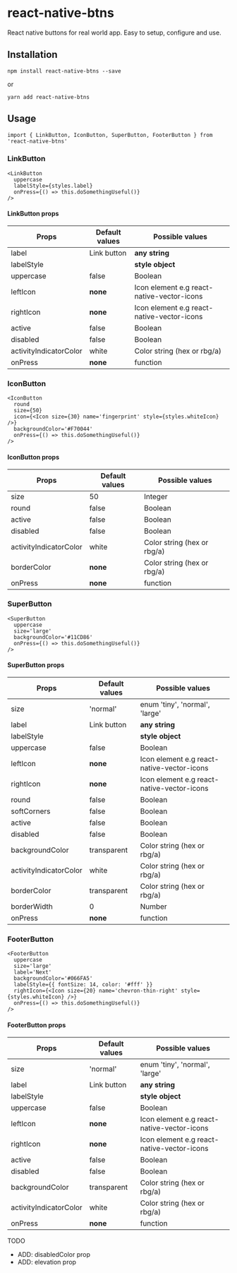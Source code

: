 # react-native-btns

React native buttons for real world app. Easy to setup, configure and use.

## Installation

  ```
  npm install react-native-btns --save
  ```
  or
  ```
  yarn add react-native-btns
  ```

## Usage

```
import { LinkButton, IconButton, SuperButton, FooterButton } from 'react-native-btns'
```

### LinkButton

```
<LinkButton
  uppercase
  labelStyle={styles.label}
  onPress={() => this.doSomethingUseful()}
/>
```

#### LinkButton props

| Props                  | Default values | Possible values                            |
| ---------------------- | -------------- | ------------------------------------------ |
| label                  | Link button    | **any string**                             |
| labelStyle             |                | **style object**                           |
| uppercase              | false          | Boolean                                    |
| leftIcon               | **none**       | Icon element e.g react-native-vector-icons |
| rightIcon              | **none**       | Icon element e.g react-native-vector-icons |
| active                 | false          | Boolean                                    |
| disabled               | false          | Boolean                                    |
| activityIndicatorColor | white          | Color string (hex or rbg/a)                |
| onPress                | **none**       | function                                   |

### IconButton

```
<IconButton
  round
  size={50}
  icon={<Icon size={30} name='fingerprint' style={styles.whiteIcon} />}
  backgroundColor='#F70044'
  onPress={() => this.doSomethingUseful()}
/>
```

#### IconButton props

| Props                  | Default values | Possible values             |
| ---------------------- | -------------- | --------------------------- |
| size                   | 50             | Integer                     |
| round                  | false          | Boolean                     |
| active                 | false          | Boolean                     |
| disabled               | false          | Boolean                     |
| activityIndicatorColor | white          | Color string (hex or rbg/a) |
| borderColor            | **none**       | Color string (hex or rbg/a) |
| onPress                | **none**       | function                    |

### SuperButton

```
<SuperButton
  uppercase
  size='large'
  backgroundColor='#11CD86'
  onPress={() => this.doSomethingUseful()}
/>
```

#### SuperButton props

| Props                  | Default values | Possible values                            |
| ---------------------- | -------------- | ------------------------------------------ |
| size                   | 'normal'       | enum 'tiny', 'normal', 'large'             |
| label                  | Link button    | **any string**                             |
| labelStyle             |                | **style object**                           |
| uppercase              | false          | Boolean                                    |
| leftIcon               | **none**       | Icon element e.g react-native-vector-icons |
| rightIcon              | **none**       | Icon element e.g react-native-vector-icons |
| round                  | false          | Boolean                                    |
| softCorners            | false          | Boolean                                    |
| active                 | false          | Boolean                                    |
| disabled               | false          | Boolean                                    |
| backgroundColor        | transparent    | Color string (hex or rbg/a)                |
| activityIndicatorColor | white          | Color string (hex or rbg/a)                |
| borderColor            | transparent    | Color string (hex or rbg/a)                |
| borderWidth            | 0              | Number                                     |
| onPress                | **none**       | function                                   |

### FooterButton

```
<FooterButton
  uppercase
  size='large'
  label='Next'
  backgroundColor='#066FA5'
  labelStyle={{ fontSize: 14, color: '#fff' }}
  rightIcon={<Icon size={20} name='chevron-thin-right' style={styles.whiteIcon} />}
  onPress={() => this.doSomethingUseful()}
/>
```

#### FooterButton props

| Props                  | Default values | Possible values                            |
| ---------------------- | -------------- | ------------------------------------------ |
| size                   | 'normal'       | enum 'tiny', 'normal', 'large'             |
| label                  | Link button    | **any string**                             |
| labelStyle             |                | **style object**                           |
| uppercase              | false          | Boolean                                    |
| leftIcon               | **none**       | Icon element e.g react-native-vector-icons |
| rightIcon              | **none**       | Icon element e.g react-native-vector-icons |
| active                 | false          | Boolean                                    |
| disabled               | false          | Boolean                                    |
| backgroundColor        | transparent    | Color string (hex or rbg/a)                |
| activityIndicatorColor | white          | Color string (hex or rbg/a)                |
| onPress                | **none**       | function                                   |

TODO
* ADD: disabledColor prop
* ADD: elevation prop